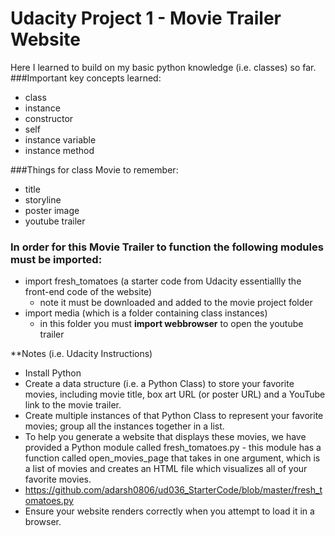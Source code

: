 # Udacity Project 1 - Movie Trailer Website
Here I learned to build on my basic python knowledge (i.e. classes) so far.
###Important key concepts learned: 
* class
* instance
* constructor
* self
* instance variable
* instance method

###Things for class Movie to remember:
* title
* storyline
* poster image
* youtube trailer

### In order for this Movie Trailer to function the following modules must be imported:
* import fresh_tomatoes (a starter code from Udacity essentiallly the front-end code of the website)
  * note it must be downloaded and added to the movie project folder
* import media (which is a folder containing class instances)
  * in this folder you must **import webbrowser** to open the youtube trailer


**Notes (i.e. Udacity Instructions)
* Install Python
* Create a data structure (i.e. a Python Class) to store your favorite movies, including movie title, box art URL (or poster URL) and a YouTube link to the movie trailer.
* Create multiple instances of that Python Class to represent your favorite movies; group all the instances together in a list.
* To help you generate a website that displays these movies, we have provided a Python module called fresh_tomatoes.py - this module has a function called open_movies_page that takes in one argument, which is a list of movies and creates an HTML file which visualizes all of your favorite movies. 
 * https://github.com/adarsh0806/ud036_StarterCode/blob/master/fresh_tomatoes.py
* Ensure your website renders correctly when you attempt to load it in a browser.
